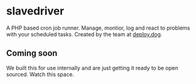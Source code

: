 # slavedriver
A PHP based cron job runner. Manage, montior, log and react to problems with your scheduled tasks. Created by the team at [deploy.dog](http://deploy.dog).

## Coming soon
We built this for use internally and are just getting it ready to be open sourced. Watch this space.
